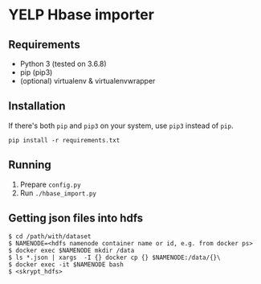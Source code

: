 # YELP Hbase importer

## Requirements

* Python 3 (tested on 3.6.8)
* pip (pip3)
* (optional) virtualenv & virtualenvwrapper

## Installation


If there's both `pip` and `pip3` on your system, use `pip3` instead of `pip`.

`pip install -r requirements.txt`

## Running
1. Prepare `config.py`
2. Run `./hbase_import.py`


## Getting json files into hdfs
```
$ cd /path/with/dataset
$ NAMENODE=<hdfs namenode container name or id, e.g. from docker ps>
$ docker exec $NAMENODE mkdir /data
$ ls *.json | xargs  -I {} docker cp {} $NAMENODE:/data/{}\
$ docker exec -it $NAMENODE bash
$ <skrypt_hdfs>
```